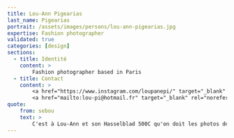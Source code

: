 ```yaml
---
title: Lou-Ann Pigearias
last_name: Pigearias
portrait: /assets/images/persons/lou-ann-pigearias.jpg
expertise: Fashion photographer
validated: true
categories: [design]
sections:
  - title: Identité
    content: >
        Fashion photographer based in Paris
  - title: Contact
    content: >
        <a href="https://www.instagram.com/loupanepi/" target="_blank" rel="noreferrer">Instagram</a> –
        <a href="mailto:lou-pi@hotmail.fr" target="_blank" rel="noreferrer">Mail</a>
quote:
    from: sebou
    text: >
        C'est à Lou-Ann et son Hasselblad 500C qu'on doit les photos de l'équipe qui sont d'une sublime qualité. C'est une photographe talentueuse et très sympathique avec qui c'est un plaisir de collaborer !
---
```

